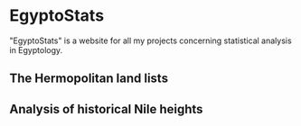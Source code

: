 # EgyptoStats

"EgyptoStats" is a website for all my projects concerning statistical analysis in Egyptology.

## The Hermopolitan land lists  


## Analysis of historical Nile heights